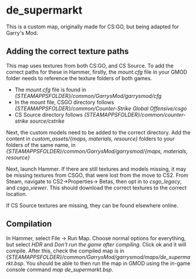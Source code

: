 # de_supermarkt
This is a custom map, originally made for CS:GO, but being adapted for Garry's Mod.

## Adding the correct texture paths
This map uses textures from both CS:GO, and CS Source. To add the correct paths for these in Hammer, firstly, the *mount.cfg* file in your GMOD folder needs to reference the texture folders of both games. 

 - The *mount.cfg* file is found in *{STEAMAPPSFOLDER}/common/GarrysMod/garrysmod/cfg*
 - In the mount file, CSGO directory follows *{STEAMAPPSFOLDER}/common/Counter-Strike Global Offensive/csgo*
 - CS Source directory follows *{STEAMAPPSFOLDER}/common/counter-strike source/cstrike*

Next, the custom models need to be added to the correct directory. Add the content in *custom_assets/{maps, materials, resource}* folders to your folders of the same name, in *{STEAMAPPSFOLDER}/common/GarrysMod/garrysmod/{maps, materials, resource}*

Next, launch Hammer. If there are still textures and models missing, it may be missing textures from CSGO, that were lost from the move to CS2. From Steam, navigate to CS2->Properties-> Betas, then opt in to *csgo_legacy*, and *csgo_viewer*. This should download the correct textures to the correct location.

If CS Source textures are missing, they can be found elsewhere online.

## Compilation
In Hammer, select File -> Run Map. Choose normal options for everything, but select *HDR* and *Don't run the game after compiling*.  Click ok and it will compile. After this, check the compiled map is in *{STEAMAPPSFOLDER}/common/GarrysMod/garrysmod/maps/de_supermarkt.bsp*. You should be able to then run the map in GMOD using the in-game console command *map de_supermarkt.bsp*.